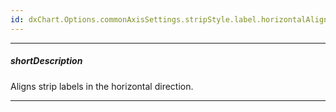 ```yaml
---
id: dxChart.Options.commonAxisSettings.stripStyle.label.horizontalAlignment
---
```

---
##### shortDescription
Aligns strip labels in the horizontal direction.

---
<!-- Description goes here -->
